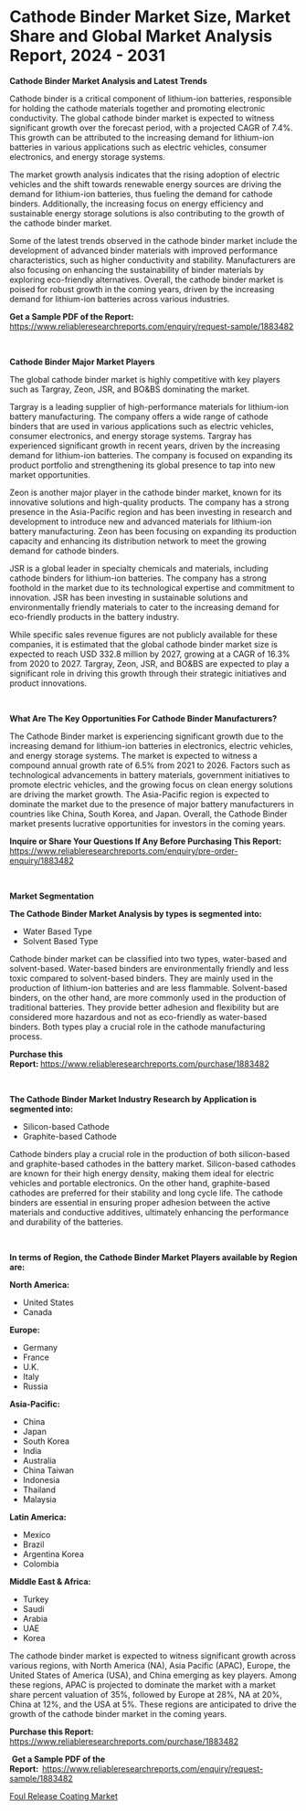 <p><h1>Cathode Binder Market Size, Market Share and Global Market Analysis Report, 2024 - 2031</h1></p><p><strong>Cathode Binder Market Analysis and Latest Trends</strong></p>
<p><p>Cathode binder is a critical component of lithium-ion batteries, responsible for holding the cathode materials together and promoting electronic conductivity. The global cathode binder market is expected to witness significant growth over the forecast period, with a projected CAGR of 7.4%. This growth can be attributed to the increasing demand for lithium-ion batteries in various applications such as electric vehicles, consumer electronics, and energy storage systems.</p><p>The market growth analysis indicates that the rising adoption of electric vehicles and the shift towards renewable energy sources are driving the demand for lithium-ion batteries, thus fueling the demand for cathode binders. Additionally, the increasing focus on energy efficiency and sustainable energy storage solutions is also contributing to the growth of the cathode binder market.</p><p>Some of the latest trends observed in the cathode binder market include the development of advanced binder materials with improved performance characteristics, such as higher conductivity and stability. Manufacturers are also focusing on enhancing the sustainability of binder materials by exploring eco-friendly alternatives. Overall, the cathode binder market is poised for robust growth in the coming years, driven by the increasing demand for lithium-ion batteries across various industries.</p></p>
<p><strong>Get a Sample PDF of the Report:&nbsp;</strong> <a href="https://www.reliableresearchreports.com/enquiry/request-sample/1883482">https://www.reliableresearchreports.com/enquiry/request-sample/1883482</a></p>
<p>&nbsp;</p>
<p><strong>Cathode Binder Major Market Players</strong></p>
<p><p>The global cathode binder market is highly competitive with key players such as Targray, Zeon, JSR, and BO&BS dominating the market. </p><p>Targray is a leading supplier of high-performance materials for lithium-ion battery manufacturing. The company offers a wide range of cathode binders that are used in various applications such as electric vehicles, consumer electronics, and energy storage systems. Targray has experienced significant growth in recent years, driven by the increasing demand for lithium-ion batteries. The company is focused on expanding its product portfolio and strengthening its global presence to tap into new market opportunities.</p><p>Zeon is another major player in the cathode binder market, known for its innovative solutions and high-quality products. The company has a strong presence in the Asia-Pacific region and has been investing in research and development to introduce new and advanced materials for lithium-ion battery manufacturing. Zeon has been focusing on expanding its production capacity and enhancing its distribution network to meet the growing demand for cathode binders.</p><p>JSR is a global leader in specialty chemicals and materials, including cathode binders for lithium-ion batteries. The company has a strong foothold in the market due to its technological expertise and commitment to innovation. JSR has been investing in sustainable solutions and environmentally friendly materials to cater to the increasing demand for eco-friendly products in the battery industry.</p><p>While specific sales revenue figures are not publicly available for these companies, it is estimated that the global cathode binder market size is expected to reach USD 332.8 million by 2027, growing at a CAGR of 16.3% from 2020 to 2027. Targray, Zeon, JSR, and BO&BS are expected to play a significant role in driving this growth through their strategic initiatives and product innovations.</p></p>
<p>&nbsp;</p>
<p><strong>What Are The Key Opportunities For Cathode Binder Manufacturers?</strong></p>
<p><p>The Cathode Binder market is experiencing significant growth due to the increasing demand for lithium-ion batteries in electronics, electric vehicles, and energy storage systems. The market is expected to witness a compound annual growth rate of 6.5% from 2021 to 2026. Factors such as technological advancements in battery materials, government initiatives to promote electric vehicles, and the growing focus on clean energy solutions are driving the market growth. The Asia-Pacific region is expected to dominate the market due to the presence of major battery manufacturers in countries like China, South Korea, and Japan. Overall, the Cathode Binder market presents lucrative opportunities for investors in the coming years.</p></p>
<p><strong>Inquire or Share Your Questions If Any Before Purchasing This Report:</strong> <a href="https://www.reliableresearchreports.com/enquiry/pre-order-enquiry/1883482">https://www.reliableresearchreports.com/enquiry/pre-order-enquiry/1883482</a></p>
<p>&nbsp;</p>
<p><strong>Market Segmentation</strong></p>
<p><strong>The Cathode Binder Market Analysis by types is segmented into:</strong></p>
<p><ul><li>Water Based Type</li><li>Solvent Based Type</li></ul></p>
<p><p>Cathode binder market can be classified into two types, water-based and solvent-based. Water-based binders are environmentally friendly and less toxic compared to solvent-based binders. They are mainly used in the production of lithium-ion batteries and are less flammable. Solvent-based binders, on the other hand, are more commonly used in the production of traditional batteries. They provide better adhesion and flexibility but are considered more hazardous and not as eco-friendly as water-based binders. Both types play a crucial role in the cathode manufacturing process.</p></p>
<p><strong>Purchase this Report:&nbsp;</strong><a href="https://www.reliableresearchreports.com/purchase/1883482">https://www.reliableresearchreports.com/purchase/1883482</a></p>
<p>&nbsp;</p>
<p><strong>The Cathode Binder Market Industry Research by Application is segmented into:</strong></p>
<p><ul><li>Silicon-based Cathode</li><li>Graphite-based Cathode</li></ul></p>
<p><p>Cathode binders play a crucial role in the production of both silicon-based and graphite-based cathodes in the battery market. Silicon-based cathodes are known for their high energy density, making them ideal for electric vehicles and portable electronics. On the other hand, graphite-based cathodes are preferred for their stability and long cycle life. The cathode binders are essential in ensuring proper adhesion between the active materials and conductive additives, ultimately enhancing the performance and durability of the batteries.</p></p>
<p>&nbsp;</p>
<p><strong>In terms of Region, the Cathode Binder Market Players available by Region are:</strong></p>
<p>
    <p> <strong> North America: </strong>
        <ul>
            <li>United States</li>
            <li>Canada</li>
        </ul>
        </p> 
    <p> <strong> Europe: </strong>
        <ul>
            <li>Germany</li>
            <li>France</li>
            <li>U.K.</li>
            <li>Italy</li>
            <li>Russia</li>
        </ul>
        </p> 
    <p> <strong> Asia-Pacific: </strong>
        <ul>
            <li>China</li>
            <li>Japan</li>
            <li>South Korea</li>
            <li>India</li>
            <li>Australia</li>
            <li>China Taiwan</li>
            <li>Indonesia</li>
            <li>Thailand</li>
            <li>Malaysia</li>
        </ul>
        </p> 
    <p> <strong> Latin America: </strong>
        <ul>
            <li>Mexico</li>
            <li>Brazil</li>
            <li>Argentina Korea</li>
            <li>Colombia</li>
        </ul>
        </p> 
    <p> <strong> Middle East & Africa: </strong>
        <ul>
            <li>Turkey</li>
            <li>Saudi</li>
            <li>Arabia</li>
            <li>UAE</li>
            <li>Korea</li>
        </ul>
    </p>
    </p>
<p><p>The cathode binder market is expected to witness significant growth across various regions, with North America (NA), Asia Pacific (APAC), Europe, the United States of America (USA), and China emerging as key players. Among these regions, APAC is projected to dominate the market with a market share percent valuation of 35%, followed by Europe at 28%, NA at 20%, China at 12%, and the USA at 5%. These regions are anticipated to drive the growth of the cathode binder market in the coming years.</p></p>
<p><strong>Purchase this Report: </strong><a href="https://www.reliableresearchreports.com/purchase/1883482">https://www.reliableresearchreports.com/purchase/1883482</a></p>
<p>&nbsp;<strong>Get a Sample PDF of the Report:&nbsp;&nbsp;</strong><a href="https://www.reliableresearchreports.com/enquiry/request-sample/1883482">https://www.reliableresearchreports.com/enquiry/request-sample/1883482</a></p>
<p><strong></strong></p>
<p><p><a href="https://github.com/nicholepatriciadoylenwnrjr0/Market-Research-Report-List-1/blob/main/foul-release-coating-market.md">Foul Release Coating Market</a></p></p>